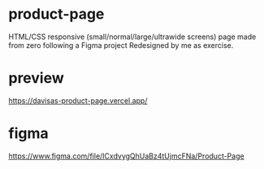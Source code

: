 # product-page
HTML/CSS responsive (small/normal/large/ultrawide screens) page made from zero following a Figma project Redesigned by me as exercise.

# preview
https://davisas-product-page.vercel.app/

# figma
https://www.figma.com/file/ICxdvygQhUaBz4tUjmcFNa/Product-Page
